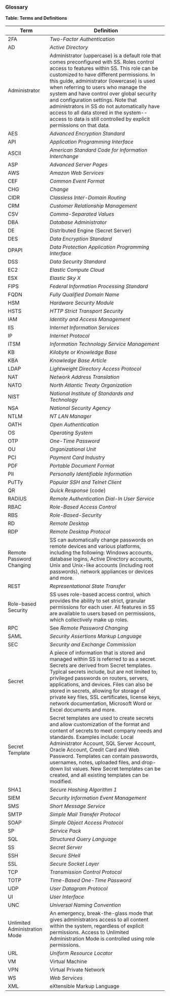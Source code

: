 [title]: # (Secret Server Glossary)
[tags]: # (XXX)
[priority]: # (2)
### Glossary

**Table: Terms and Definitions**

| Term                          | Definition                                                   |
| ----------------------------- | ------------------------------------------------------------ |
| 2FA                           | _Two-Factor Authentication_                                  |
| AD                            | _Active Directory_                                           |
| Administrator                 | Administrator (uppercase) is a default role that comes preconfigured with SS. Roles control access to features within SS. This role can be customized to have different permissions. In this guide, administrator (lowercase) is used when referring to users who manage the system and have control over global security and configuration settings. Note that administrators in SS do not automatically have access to all data stored in the system--access to data is still controlled by explicit permissions on that data. |
| AES                           | _Advanced Encryption Standard_                               |
| API                           | _Application Programming Interface_                          |
| ASCII                         | _American Standard Code for Information Interchange_         |
| ASP                           | _Advanced Server Pages_                                      |
| AWS                           | _Amazon Web Services_                                        |
| CEF                           | _Common Event Format_                                        |
| CHG                           | _Change_                                                     |
| CIDR                          | _Classless Inter-Domain Routing_                             |
| CRM                           | _Customer Relationship Management_                           |
| CSV                           | _Comma-Separated Values_                                     |
| DBA                           | _Database Administrator_                                     |
| DE                            | Distributed Engine (Secret Server)                           |
| DES                           | _Data Encryption Standard_                                   |
| DPAPI                         | _Data Protection Application Programming Interface_          |
| DSS                           | _Data Security Standard_                                     |
| EC2                           | _Elastic Compute Cloud_                                      |
| ESX                           | _Elastic Sky X_                                              |
| FIPS                          | _Federal Information Processing Standard_                    |
| FQDN                          | _Fully Qualified Domain Name_                                |
| HSM                           | _Hardware Security Module_                                   |
| HSTS                          | _HTTP Strict Transport Security_                             |
| IAM                           | *Identity and Access Management*                             |
| IIS                           | _Internet Information Services_                              |
| IP                            | _Internet Protocol_                                          |
| ITSM                          | _Information Technology Service Management_                  |
| KB                            | _Kilobyte_ or _Knowledge Base_                               |
| KBA                           | *Knowledge Base Article*                                     |
| LDAP                          | _Lightweight Directory Access Protocol_                      |
| NAT                           | _Network Address Translation_                                |
| NATO                          | _North Atlantic Treaty Organization_                         |
| NIST                          | _National Institute of Standards and Technology_             |
| NSA                           | _National Security Agency_                                   |
| NTLM                          | _NT LAN Manager_                                             |
| OATH                          | _Open Authentication_                                        |
| OS                            | _Operating System_                                           |
| OTP                           | _One-Time Password_                                          |
| OU                            | _Organizational Unit_                                        |
| PCI                           | _Payment Card Industry_                                      |
| PDF                           | _Portable Document Format_                                   |
| PII                           | *Personally Identifiable Information*                        |
| PuTTy                         | _Popular SSH and Telnet Client_                              |
| QR                            | _Quick Response_ (code)                                      |
| RADIUS                        | _Remote Authentication Dial-In User Service_                 |
| RBAC                          | _Role-Based Access Control_                                  |
| RBS                           | _Role-Based-Security_                                        |
| RD                            | _Remote Desktop_                                             |
| RDP                           | _Remote Desktop Protocol_                                    |
| Remote Password Changing      | SS can automatically change passwords on remote devices and various platforms, including the following: Windows accounts, database logins, Active Directory accounts, Unix and Unix-like accounts (including root passwords), network appliances or devices and more. |
| REST                          | _Representational State Transfer_                            |
| Role-based Security           | SS uses role-based access control, which provides the ability to set strict, granular permissions for each user. All features in SS are available to users based on permissions, which collectively make up roles. |
| RPC                           | See _Remote Password Changing_                               |
| SAML                          | _Security Assertions Markup Language_                        |
| SEC                           | _Security and Exchange Commission_                           |
| Secret                        | A piece of information that is stored and managed within SS is referred to as a secret. Secrets are derived from Secret templates. Typical secrets include, but are not limited to, privileged passwords on routers, servers, applications, and devices. Files can also be stored in secrets, allowing for storage of private key files, SSL certificates, license keys, network documentation, Microsoft Word or Excel documents and more. |
| Secret Template               | Secret templates are used to create secrets and allow customization of the format and content of secrets to meet company needs and standards. Examples include: Local Administrator Account, SQL Server Account, Oracle Account, Credit Card and Web Password. Templates can contain passwords, usernames, notes, uploaded files, and drop-down list values. New Secret templates can be created, and all existing templates can be modified. |
| SHA1                          | _Secure Hashing Algorithm 1_                                 |
| SIEM                          | _Security Information Event Management_                      |
| SMS                           | _Short Message Service_                                      |
| SMTP                          | _Simple Mail Transfer Protocol_                              |
| SOAP                          | _Simple Object Access Protocol_                              |
| SP                            | _Service Pack_                                               |
| SQL                           | _Structured Query Language_                                  |
| SS                            | _Secret Server_                                              |
| SSH                           | _Secure SHell_                                               |
| SSL                           | _Secure Socket Layer_                                        |
| TCP                           | _Transmission Control Protocol_                              |
| TOTP                          | _Time-Based One-Time Password_                               |
| UDP                           | _User Datagram Protocol_                                     |
| UI                            | _User Interface_                                             |
| UNC                           | _Universal Naming Convention_                                |
| Unlimited Administration Mode | An emergency, break-the-glass mode that gives administrators access to all content within the system, regardless of explicit permissions. Access to Unlimited Administration Mode is controlled using role permissions. |
| URL                           | _Uniform Resource Locator_                                   |
| VM                            | Virtual Machine                                              |
| VPN                           | Virtual Private Network                                      |
| WS                            | _Web Services_                                               |
| XML                           | eXtensible Markup Language                                   |
